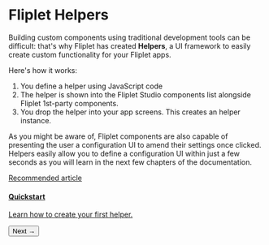 # Fliplet Helpers

Building custom components using traditional development tools can be difficult: that's why Fliplet has created <strong>Helpers</strong>, a UI framework to easily create custom functionality for your Fliplet apps.

Here's how it works:

1. You define a helper using JavaScript code
2. The helper is shown into the Fliplet Studio components list alongside Fliplet 1st-party components.
3. You drop the helper into your app screens. This creates an helper instance.

As you might be aware of, Fliplet components are also capable of presenting the user a configuration UI to amend their settings once clicked. Helpers easily allow you to define a configuration UI within just a few seconds as you will learn in the next few chapters of the documentation.

<section class="blocks alt">
  <a class="bl two" href="quickstart.html">
    <div>
      <span class="pin">Recommended article</span>
      <h4>Quickstart</h4>
      <p>Learn how to create your first helper.</p>
      <button>Next &rarr;</button>
    </div>
  </a>
</section>
